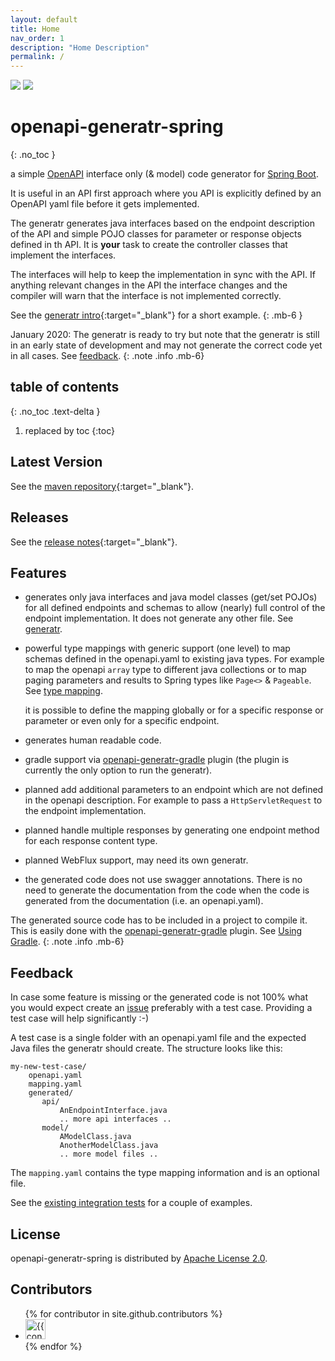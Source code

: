 ```yaml
---
layout: default
title: Home
nav_order: 1
description: "Home Description"
permalink: /
---
```


[![][badge-license]][generatr-license]
[![][badge-ci]][workflow-ci]

# openapi-generatr-spring
{: .no_toc }

a simple [OpenAPI][openapi] interface only (& model) code generator for [Spring Boot][springboot].

It is useful in an API first approach where you API is explicitly defined by an OpenAPI yaml file
before it gets implemented. 

The generatr generates java interfaces based on the endpoint description of the API and simple POJO
classes for parameter or response objects defined in th API. It is **your** task to create the controller
classes that implement the interfaces. 
 
The interfaces will help to keep the implementation in sync with the API. If anything relevant changes
in the API the interface changes and the compiler will warn that the interface is not implemented
correctly.

See the [generatr intro][docs-generatr]{:target="_blank"} for a short example.
{: .mb-6 }

January 2020: The generatr is ready to try but note that the generatr is still in an early state of
development and may not generate the correct code yet in all cases. See [feedback](#feedback).
{: .note .info .mb-6}


## table of contents
{: .no_toc .text-delta }

1. replaced by toc
{:toc}

## Latest Version

See the [maven repository][bintray]{:target="_blank"}.

## Releases

See the [release notes][generatr-releases]{:target="_blank"}.

## Features

- generates only java interfaces and java model classes (get/set POJOs) for all defined endpoints and schemas to
 allow (nearly) full control of the endpoint implementation. It does not generate any other file. See
 [generatr][docs-generatr].

- powerful type mappings with generic support (one level) to map schemas defined in the openapi.yaml to
  existing java types. For example to map the openapi `array` type to different java collections or to
  map paging parameters and results to Spring types like `Page<>` & `Pageable`. See [type mapping][docs-mapping].
   
  it is possible to define the mapping globally or for a specific response or parameter or even only for a specific
  endpoint. 

- generates human readable code.
    
- gradle support via [openapi-generatr-gradle][generatr-gradle] plugin (the plugin is currently the only option
 to run the generatr).

- <span class="label label-yellow">planned</span> add additional parameters to an endpoint which are not defined in
  the openapi description. For example to pass a `HttpServletRequest` to the endpoint implementation.
 
- <span class="label label-yellow">planned</span> handle multiple responses by generating one endpoint method for
  each response content type.
 
- <span class="label label-yellow">planned</span> WebFlux support, may need its own generatr. 

- the generated code does not use swagger annotations. There is no need to generate the documentation from the code
  when the code is generated from the documentation (i.e. an openapi.yaml). 


The generated source code has to be included in a project to compile it. This is easily done
with the [openapi-generatr-gradle][generatr-gradle] plugin. See [Using Gradle][docs-gradle].
{: .note .info .mb-6}

## Feedback

In case some feature is missing or the generated code is not 100% what you would expect create an [issue][generatr-issues]
preferably with a test case. Providing a test case will help significantly :-) 

A test case is a single folder with an openapi.yaml file and the expected Java files the generatr should create.
The structure looks like this:

    my-new-test-case/
        openapi.yaml
        mapping.yaml
        generated/
           api/
               AnEndpointInterface.java
               .. more api interfaces ..
           model/
               AModelClass.java
               AnotherModelClass.java
               .. more model files ..

The `mapping.yaml` contains the type mapping information and is an optional file.

See the [existing integration tests][generatr-int-resources] for a couple of examples. 

## License

openapi-generatr-spring  is distributed by [Apache License 2.0][license].

## Contributors

<ul class="list-style-none">
{% for contributor in site.github.contributors %}
  <li class="d-inline-block mr-1">
     <a href="{{ contributor.html_url }}"><img src="{{ contributor.avatar_url }}" width="32" height="32" alt="{{ contributor.login }}"/></a>
  </li>
{% endfor %}
</ul>

[badge-license]: https://img.shields.io/badge/License-Apache%202.0-blue.svg?labelColor=313A42
[badge-ci]: https://github.com/hauner/openapi-generatr-spring/workflows/ci/badge.svg

[workflow-ci]: https://github.com/hauner/openapi-generatr-spring/actions?query=workflow%3Aci

[docs-gradle]: /openapi-generatr-spring/gradle.html
[docs-generatr]: /openapi-generatr-spring/generatr/
[docs-mapping]: /openapi-generatr-spring/mapping/

[bintray]: https://bintray.com/hauner/openapi-generatr
[generatr-gradle]: https://github.com/hauner/openapi-generatr-gradle
[generatr-releases]: https://github.com/hauner/openapi-generatr-spring/releases
[generatr-license]: https://github.com/hauner/openapi-generatr-spring/blob/master/LICENSE
[generatr-int-resources]: https://github.com/hauner/openapi-generatr-spring/tree/master/src/testInt/resources
[generatr-issues]: https://github.com/hauner/openapi-generatr-spring/issues

[openapi]: https://www.openapis.org/
[springboot]: https://spring.io/projects/spring-boot
[license]: http://www.apache.org/licenses/LICENSE-2.0.txt
